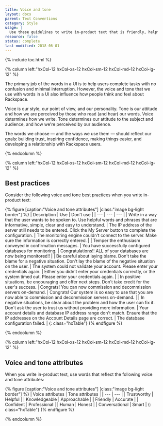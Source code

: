 ```yaml
---
title: Voice and tone
layout: docs
parent: Text Conventions
category: Style
usage: |
  Use these guidelines to write in-product text that is friendly, helpful, and inspires confidence.
resource: false
status: complete
last-modified: 2018-06-01
---
```


{% include toc.html %}

<section class="static-section"  markdown="1">

<div class="hxRow" markdown="1">

{% column left:"hxCol-12 hxCol-xs-12 hxCol-sm-12 hxCol-md-12 hxCol-lg-12" %}

The primary job of the words in a UI is to help users complete tasks with no
confusion and minimal interruption. However, the voice and tone that we use
with words in a UI also influence how people think and feel about Rackspace.

Voice is our style, our point of view, and our personality. Tone is our
attitude and how we are perceived by those who read (and hear) our words. Voice
determines how we write. Tone determines our attitude to the subject and
audience, and how we're perceived by our audience.

The words we choose — and the ways we use them — should reflect our goals: building trust, inspiring confidence, making things easier, and developing a relationship with Rackspace users.

{% endcolumn %}

</div>

</section>

<section class="static-section"  markdown="1">

<div class="hxRow" markdown="1">

{% column left:"hxCol-12 hxCol-xs-12 hxCol-sm-12 hxCol-md-12 hxCol-lg-12" %}

## Best practices

Consider the following voice and tone best practices when you write in-product text:

{% figure [caption:"Voice and tone attributes"] [class:"image bg-light border"] %}
| Description | Use | Don't use |
| --- | --- | --- |
| Write in a way that the user wants to be spoken to. Use helpful words and phrases that are informative, simple, clear and easy to understand. | The IP address of the server still needs to be entered. Click the My Server button to complete the configuration. | The monitoring engine couldn't connect to the server. Make sure the information is correctly entered. |
| Temper the enthusiasm conveyed in confirmation messages. | You have successfully configured databases for monitoring. | Congratulations!! ALL of your databases are now being monitored!! |
| Be careful about laying blame. Don't take the blame for a negative situation. Don't lay the blame of the negative situation on the user. | The system could not validate your account. Please enter your credentials again. | Either you didn't enter your credentials correctly, or the system timed out. Please enter your credentials again. |
| In positive situations, be encouraging and offer next steps. Don't take credit for the user's success. | Congrats! You can now commission and decommission servers on-demand. | Congrats! Our system is so easy to use that you are now able to commission and decommission servers on-demand. |
| In negative situations, be clear about the problem and how the user can fix it. Don't ask the user to trust us without providing more information. | Your account details and database IP address range don't match. Ensure that the IP addresses on the Account Details page are correct. | The database configuration failed. |
{: class="hxTable"}
{% endfigure %}

{% endcolumn %}

</div>

</section>

<section class="static-section"  markdown="1">

<div class="hxRow" markdown="1">

{% column left:"hxCol-12 hxCol-xs-12 hxCol-sm-12 hxCol-md-12 hxCol-lg-12" %}

## Voice and tone attributes

When you write in-product text, use words that reflect the following voice and tone attributes:

{% figure [caption:"Voice and tone attributes"] [class:"image bg-light border"] %}
| Voice attributes | Tone attributes  |
| --- | --- |
| Trustworthy | Helpful |
| Knowledgeable | Approachable |
| Friendly | Accurate |
| Confident | Professional |
| Human | Honest |
| Conversational | Smart |
{: class="hxTable"}
{% endfigure %}

{% endcolumn %}

</div>

</section>

